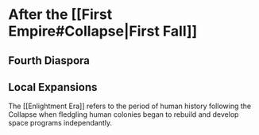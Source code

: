 # After the [[First Empire#Collapse|First Fall]]

## Fourth Diaspora

## Local Expansions 

The [[Enlightment Era]] refers to the period of human history following the Collapse when fledgling human colonies began to rebuild and develop space programs independantly.
